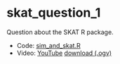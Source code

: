 # skat_question_1

Question about the SKAT R package.

 * Code: [sim_and_skat.R](sim_and_skat.R)
 * Video: [YouTube](https://youtu.be/6Tmd6Y0RN-w) [download (.ogv)](http://richelbilderbeek.nl/skat_question_1.ogv)


